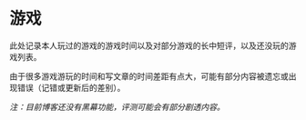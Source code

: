 # 游戏

此处记录本人玩过的游戏的游戏时间以及对部分游戏的长中短评，以及还没玩的游戏列表。

由于很多游戏游玩的时间和写文章的时间差距有点大，可能有部分内容被遗忘或出现错误（记错或更新后的差别）。

*注：目前博客还没有黑幕功能，评测可能会有部分剧透内容。*

